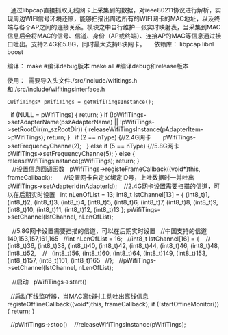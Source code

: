     通过libpcap直接抓取无线网卡上采集到的数据，对ieee80211协议进行解析，实现周边WIFI信号环境还原，能够扫描出周边所有的WIFI网卡的MAC地址，以及终端与各个AP之间的连接关系。模块之中自行维护一张实时映射表，当采集到MAC信息后会将MAC的信号、信道、身份（AP或终端）、连接AP的MAC等信息通过接口吐出。支持2.4G和5.8G，同时最大支持8块网卡。
    
依赖库：
libpcap
libnl
boost

编译：
make #编译debug版本
make all #编译debug和release版本

使用：
  需要导入头文件./src/include/wifitings.h和./src/include/wifitingsinterface.h
  
    CWifiTings* pWifiTings = getWifiTingsInstance();
    if (NULL = pWifiTings) {
        return;
    }
    if (!pWifiTings->setAdapterName(pszAdapterName) || 
            !pWifiTings->setRootDir(m_szRootDir)) {
        releaseWifiTingsInstance(pAdapterItem->pWifiTings);
        return;
    }
    if (2 == nType) {//2.4G网卡
        pWifiTings->setFrequencyChanne(2);
    } else if (5 == nType) {//5.8G网卡
        pWifiTings->setFrequencyChanne(5);
    } else {
        releaseWifiTingsInstance(pWifiTings);
        return;
    }    
    //设置信息回调函数
    pWifiTings->registeFrameCallback((void*)this, frameCallback);    
    //设置网卡自定义绑定ID号，上吐数据时一并吐出
    pWifiTings->setAdapterId(nAdapterId);
    //2.4G网卡设置需要扫描的信道，可以在后期实时设置
    int nLenOfList = 13;
    int8_t lstChannel[13] = { 
        (int8_t)1, (int8_t)2, (int8_t)3, (int8_t)4, (int8_t)5, (int8_t)6, (int8_t)7, (int8_t)8, 
        (int8_t)9, (int8_t)10, (int8_t)11, (int8_t)12, (int8_t)13
    };
    pWifiTings->setChannel(lstChannel, nLenOfList);
    
    //5.8G网卡设置需要扫描的信道，可以在后期实时设置
    //中国支持的信道 149,153,157,161,165
    //int nLenOfList = 16;
    //int8_t lstChannel[16] = { 
    //    (int8_t)36, (int8_t)38, (int8_t)40, (int8_t)42, (int8_t)44, (int8_t)46, (int8_t)48, (int8_t)52, 
    //    (int8_t)56, (int8_t)60, (int8_t)64, (int8_t)149, (int8_t)153, (int8_t)157, (int8_t)161, (int8_t)165 
    //};
    //pWifiTings->setChannel(lstChannel, nLenOfList);
    
    
    //启动
    pWifiTings->start()
    
    //启动下线监听器，当MAC离线时主动吐出离线信息
    registeOfflineCallback((void*)this, frameCallback);
    if (!startOffineMonitor()) {
        return;
    }
  
    //pWifiTings->stop()
    //releaseWifiTingsInstance(pWifiTings);


